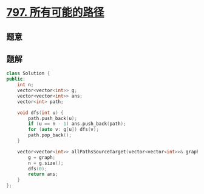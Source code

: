#  [797. 所有可能的路径](https://leetcode-cn.com/problems/all-paths-from-source-to-target/)

## 题意



## 题解



```c++
class Solution {
public:
    int n;
    vector<vector<int>> g;
    vector<vector<int>> ans;
    vector<int> path;

    void dfs(int u) {
        path.push_back(u);
        if (u == n - 1) ans.push_back(path);
        for (auto v: g[u]) dfs(v);
        path.pop_back();
    }

    vector<vector<int>> allPathsSourceTarget(vector<vector<int>>& graph) {
        g = graph;
        n = g.size();
        dfs(0);
        return ans;
    }
};
```



```python3

```

